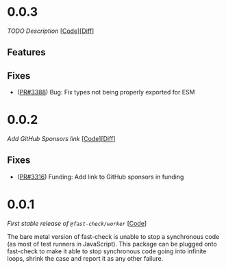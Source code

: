 # 0.0.3

_TODO Description_
[[Code](https://github.com/dubzzz/fast-check/tree/worker%2Fv0.0.3)][[Diff](https://github.com/dubzzz/fast-check/compare/worker%2Fv0.0.2...worker%2Fv0.0.3)]

## Features



## Fixes

- ([PR#3388](https://github.com/dubzzz/fast-check/pull/3388)) Bug: Fix types not being properly exported for ESM

# 0.0.2

_Add GitHub Sponsors link_
[[Code](https://github.com/dubzzz/fast-check/tree/worker%2Fv0.0.2)][[Diff](https://github.com/dubzzz/fast-check/compare/worker%2Fv0.0.1...worker%2Fv0.0.2)]

## Fixes

- ([PR#3316](https://github.com/dubzzz/fast-check/pull/3316)) Funding: Add link to GitHub sponsors in funding

# 0.0.1

_First stable release of `@fast-check/worker`_
[[Code](https://github.com/dubzzz/fast-check/tree/worker%2Fv0.0.1)]

The bare metal version of fast-check is unable to stop a synchronous code (as most of test runners in JavaScript). This package can be plugged onto fast-check to make it able to stop synchronous code going into infinite loops, shrink the case and report it as any other failure.
